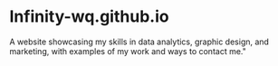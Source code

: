 # Infinity-wq.github.io
A website showcasing my skills in data analytics, graphic design, and marketing, with examples of my work and ways to contact me."
